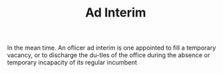 ---
title: Ad Interim
letter: A
permalink: "/definitions/ad-interim.html"
body: In the mean time. An oflicer ad interim is one appointed to fill a temporary
  vacancy, or to discharge the du-tles of the office during the absence or temporary
  incapacity of its regular incumbent
published_at: '2018-07-07'
source: Black's Law Dictionary
layout: post
---